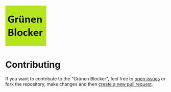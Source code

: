 ![Bündnis 90/Die Grünen Blocker](app/images/icon-128.png)

# Contributing

If you want to contribute to the "Grünen Blocker", feel free to [open issues](https://github.com/keinepartei/gruenen-blocker-plugin/issues) or fork the repository, make changes and then [create a new pull request](https://github.com/keinepartei/gruenen-blocker-plugin/pulls). 